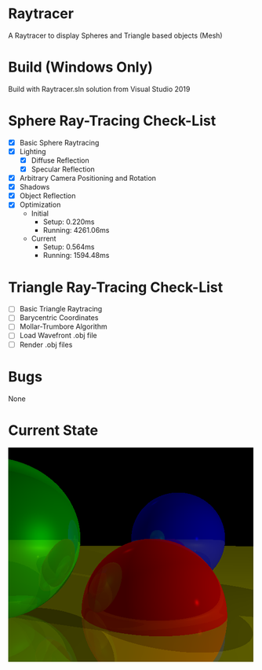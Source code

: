 # Raytracer
A Raytracer to display Spheres and Triangle based objects (Mesh)

# Build (Windows Only)
Build with Raytracer.sln solution from Visual Studio 2019

# Sphere Ray-Tracing Check-List
- [x] Basic Sphere Raytracing
- [x] Lighting
    - [x] Diffuse Reflection
    - [x] Specular Reflection
- [x] Arbitrary Camera Positioning and Rotation
- [x] Shadows
- [x] Object Reflection
- [x] Optimization
    - Initial
        - Setup: 0.220ms
        - Running: 4261.06ms
    - Current
        - Setup: 0.564ms
        - Running: 1594.48ms

# Triangle Ray-Tracing Check-List
- [ ] Basic Triangle Raytracing
- [ ] Barycentric Coordinates
- [ ] Mollar-Trumbore Algorithm
- [ ] Load Wavefront .obj file
- [ ] Render .obj files

# Bugs
None

# Current State
![](State.png)